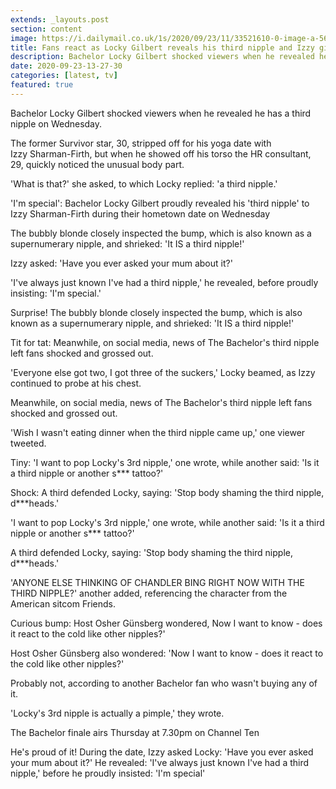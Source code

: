 ```yaml
---
extends: _layouts.post
section: content
image: https://i.dailymail.co.uk/1s/2020/09/23/11/33521610-0-image-a-56_1600857299224.jpg 
title: Fans react as Locky Gilbert reveals his third nipple and Izzy gives it a squeeze 
description: Bachelor Locky Gilbert shocked viewers when he revealed he has a third nipple on Wednesday. 
date: 2020-09-23-13-27-30 
categories: [latest, tv] 
featured: true 
--- 
```

Bachelor Locky Gilbert shocked viewers when he revealed he has a third nipple on Wednesday.

The former Survivor star, 30, stripped off for his yoga date with Izzy Sharman-Firth, but when he showed off his torso the HR consultant, 29, quickly noticed the unusual body part.

'What is that?' she asked, to which Locky replied: 'a third nipple.'

'I'm special': Bachelor Locky Gilbert proudly revealed his 'third nipple' to Izzy Sharman-Firth during their hometown date on Wednesday

The bubbly blonde closely inspected the bump, which is also known as a supernumerary nipple, and shrieked: 'It IS a third nipple!'

Izzy asked: 'Have you ever asked your mum about it?' 

'I've always just known I've had a third nipple,' he revealed, before proudly insisting: 'I'm special.'

Surprise! The bubbly blonde closely inspected the bump, which is also known as a supernumerary nipple, and shrieked: 'It IS a third nipple!' 





Tit for tat: Meanwhile, on social media, news of The Bachelor's third nipple left fans shocked and grossed out.

'Everyone else got two, I got three of the suckers,' Locky beamed, as Izzy continued to probe at his chest. 

Meanwhile, on social media, news of The Bachelor's third nipple left fans shocked and grossed out.

'Wish I wasn't eating dinner when the third nipple came up,' one viewer tweeted. 

Tiny: 'I want to pop Locky's 3rd nipple,' one wrote, while another said: 'Is it a third nipple or another s*** tattoo?'



Shock: A third defended Locky, saying: 'Stop body shaming the third nipple, d***heads.' 

'I want to pop Locky's 3rd nipple,' one wrote, while another said: 'Is it a third nipple or another s*** tattoo?'

A third defended Locky, saying: 'Stop body shaming the third nipple, d***heads.' 

'ANYONE ELSE THINKING OF CHANDLER BING RIGHT NOW WITH THE THIRD NIPPLE?' another added, referencing the character from the American sitcom Friends. 





Curious bump: Host Osher Günsberg wondered, Now I want to know - does it react to the cold like other nipples?' 

Host Osher Günsberg also wondered: 'Now I want to know - does it react to the cold like other nipples?'

Probably not, according to another Bachelor fan who wasn't buying any of it. 

'Locky's 3rd nipple is actually a pimple,' they wrote.

The Bachelor finale airs Thursday at 7.30pm on Channel Ten 

He's proud of it! During the date, Izzy asked Locky: 'Have you ever asked your mum about it?' He revealed: 'I've always just known I've had a third nipple,' before he proudly insisted: 'I'm special'

